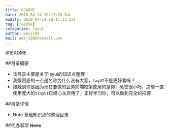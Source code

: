 ```yaml
---
title: README
date: 2018-04-14 19:17:33 Sat
modify: 2018-04-14 19:17:33 Sat
tag: [readme]
categories: layui
author: wmsj100
mail: wmsj100@hotmail.com
---
```


#README

##目录概要
- 该目录主要是关于layui的知识点整理！
- 我很困惑的一点是名称为什么没有大写，`layUI`不是更好看吗？
- 接触到你是因为现在要做的业务前端框架使用的是你，感觉很小巧，之前一直使用庞大的`tinyUI`已经心生厌倦了，正好学习你，可以做到完全的把控

##目录详情
- Note 基础知识点的整理目录

##代办事项
~~None~~

